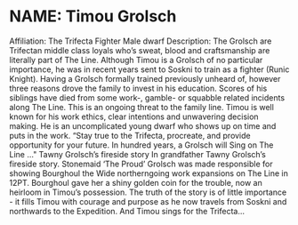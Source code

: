 # NAME: Timou Grolsch
Affiliation: The Trifecta
Fighter
Male dwarf 
Description: The Grolsch are Trifectan middle class loyals who’s sweat, blood and craftsmanship are literally part of The Line.
Although Timou is a Grolsch of no particular importance, he was in recent years sent to Soskni to train as a fighter (Runic Knight). Having a Grolsch formally trained previously unheard of, however three reasons drove the family to invest in his education.
Scores of his siblings have died from some work-, gamble- or squabble related incidents along The Line. This is an ongoing threat to the family line.
Timou is well known for his work ethics, clear intentions and unwavering decision making. He is an uncomplicated young dwarf who shows up on time and puts in the work.
“Stay true to the Trifecta, procreate, and provide opportunity for your future. In hundred years, a Grolsch will Sing on The Line …"
Tawny Grolsch’s fireside story In grandfather Tawny Grolsch’s fireside story.
Stonemaid ‘The Proud’ Grolsch was made responsible for showing Bourghoul the Wide northerngoing work expansions on The Line in 12PT. Bourghoul gave her a shiny golden coin for the trouble, now an heirloom in Timou’s possession. The truth of the story is of little importance - it fills Timou with courage and purpose as he now travels from Soskni and northwards to the Expedition.
And Timou sings for the Trifecta…
